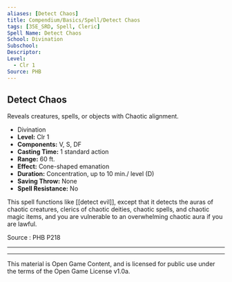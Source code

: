 ```yaml
---
aliases: [Detect Chaos]
title: Compendium/Basics/Spell/Detect Chaos
tags: [35E_SRD, Spell, Cleric]
Spell Name: Detect Chaos
School: Divination
Subschool: 
Descriptor: 
Level:
  - Clr 1
Source: PHB
---
```



## Detect Chaos

Reveals creatures, spells, or objects with Chaotic alignment.

*   Divination
*   **Level:** Clr 1
*   **Components:** V, S, DF
*   **Casting Time:** 1 standard action
*   **Range:** 60 ft.
*   **Effect:** Cone-shaped emanation
*   **Duration:** Concentration, up to 10 min./ level (D)
*   **Saving Throw:** None
*   **Spell Resistance:** No

This spell functions like [[detect evil]], except that it detects the auras of chaotic creatures, clerics of chaotic deities, chaotic spells, and chaotic magic items, and you are vulnerable to an overwhelming chaotic aura if you are lawful.

Source : PHB P218

---

---

This material is Open Game Content, and is licensed for public use under
the terms of the Open Game License v1.0a.

